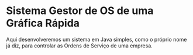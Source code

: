 # Sistema Gestor de OS de uma Gráfica Rápida

Aqui desenvolveremos um sistema em Java simples, como o próprio nome já diz, para controlar as Ordens de Serviço de uma empresa.
